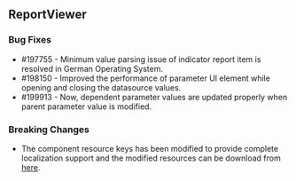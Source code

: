## ReportViewer

### Bug Fixes
* \#197755 - Minimum value parsing issue of indicator report item is resolved in German Operating System.
* \#198150 - Improved the performance of parameter UI element while opening and closing the datasource values.
* \#199913 - Now, dependent parameter values are updated properly when parent parameter value is modified.

### Breaking Changes

* The component resource keys has been modified to provide complete localization support and the modified resources can be download from [here](http://www.syncfusion.com/downloads/support/directtrac/general/ze/ReportViewer_ResourceDocument270758985.zip).
